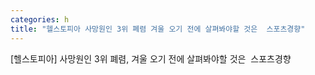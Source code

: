 ```yaml
---
categories: h
title: "헬스토피아 사망원인 3위 폐렴 겨울 오기 전에 살펴봐야할 것은  스포츠경향"
---
```

[헬스토피아] 사망원인 3위 폐렴, 겨울 오기 전에 살펴봐야할 것은&nbsp;&nbsp;스포츠경향